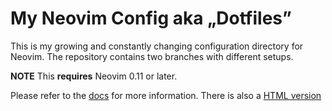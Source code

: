 # My Neovim Config aka „Dotfiles”

This is my growing and constantly changing configuration directory for Neovim. The repository contains 
two branches with different setups.

**NOTE** This **requires** Neovim 0.11 or later.

Please refer to the [docs](doc/docs/index.md) for more information. There is also a [HTML 
version](https://silvercircle.github.io)

